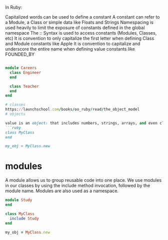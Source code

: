 In Ruby:

Capitalized words can be used to define a constant
A constant can refer to a Module, a Class or simple data like Floats and Strings
Namespacing is used heavily to limit the exposure of constants defined in the global namespace
The :: Syntax is used to access constants (Modules, Classes, etc)
It is convention to only capitalize the first letter when defining Class and Module constants like Apple
It is convention to capitalize and underscore the entire name when defining value constants like FOUNDED_BY

```ruby

module Careers
  class Engineer
  end

  class Teacher
  end
end

# classes
https://launchschool.com/books/oo_ruby/read/the_object_model
# objects

value is an object: that includes numbers, strings, arrays, and even classes and modules. However, there are a few things that are not objects: methods, blocks, and variables are three that stand out.
```ruby
class MyClass
end

my_obj = MyClass.new


```
# modules
A module allows us to group reusable code into one place. We use modules in our classes by using the include method invocation, followed by the module name. Modules are also used as a namespace.

```ruby
module Study
end

class MyClass
  include Study
end

my_obj = MyClass.new
```

